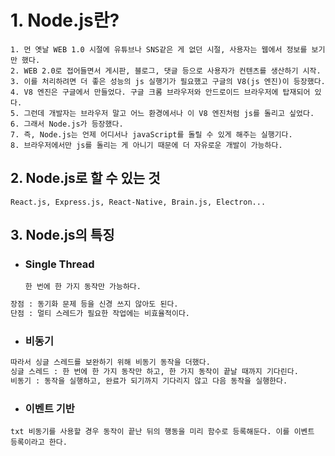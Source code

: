 # 1. Node.js란?

```
1. 먼 옛날 WEB 1.0 시절에 유튜브나 SNS같은 게 없던 시절, 사용자는 웹에서 정보를 보기만 했다.
2. WEB 2.0로 접어들면서 게시판, 블로그, 댓글 등으로 사용자가 컨텐츠를 생산하기 시작.
3. 이를 처리하려면 더 좋은 성능의 js 실행기가 필요했고 구글의 V8(js 엔진)이 등장했다.
4. V8 엔진은 구글에서 만들었다. 구글 크롬 브라우저와 안드로이드 브라우저에 탑재되어 있다.
5. 그런데 개발자는 브라우저 말고 어느 환경에서나 이 V8 엔진처럼 js를 돌리고 싶었다. 
6. 그래서 Node.js가 등장했다.
7. 즉, Node.js는 언제 어디서나 javaScript를 돌릴 수 있게 해주는 실행기다.
8. 브라우저에서만 js를 돌리는 게 아니기 때문에 더 자유로운 개발이 가능하다.
```

## 2. Node.js로 할 수 있는 것
    React.js, Express.js, React-Native, Brain.js, Electron...

## 3. Node.js의 특징

- ### Single Thread

      한 번에 한 가지 동작만 가능하다.

```txt
장점 : 동기화 문제 등을 신경 쓰지 않아도 된다.
단점 : 멀티 스레드가 필요한 작업에는 비효율적이다.
```
        
- ### 비동기
    
```txt
따라서 싱글 스레드를 보완하기 위해 비동기 동작을 더했다.
싱글 스레드 : 한 번에 한 가지 동작만 하고, 한 가지 동작이 끝날 때까지 기다린다.
비동기 : 동작을 실행하고, 완료가 되기까지 기다리지 않고 다음 동작을 실행한다.
```
    
- ### 이벤트 기반

``txt
비동기를 사용할 경우 동작이 끝난 뒤의 행동을 미리 함수로 등록해둔다.
이를 이벤트 등록이라고 한다.
``
